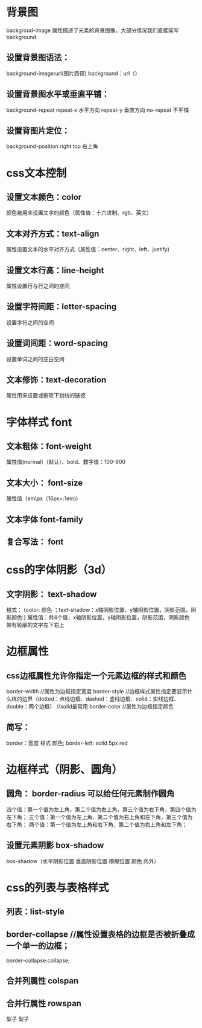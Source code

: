 # 背景图
backgroud-image 属性描述了元素的背景图像，大部分情况我们直接简写background
## 设置背景图语法：
background-image:url(图片路径)
background：url（）

## 设置背景图水平或垂直平铺：
background-repeat 
repeat-x   水平方向
repeat-y   垂直方向
no-repeat   不平铺

## 设置背图片定位：
background-position
right top   右上角


<!-- 格式例子
body{background:url() no-repeat;background-repeat: no-repeat;}
 body{background-position:right top ;} -->

# css文本控制
## 设置文本颜色：color
颜色被用来设置文字的颜色（属性值：十六进制、rgb、英文） 
## 文本对齐方式：text-align
 属性设置文本的水平对齐方式（属性值：center、right、left、justify)
## 设置文本行高：line-height  
属性设置行与行之间的空间
## 设置字符间距：letter-spacing 
设置字符之间的空间
## 设置词间距：word-spacing
设置单词之间的空白空间
## 文本修饰：text-decoration
属性用来设置或删除下划线的链接


# 字体样式 font
## 文本粗体：font-weight
属性值(normal)（默认）、bold、数字值：100-900
## 文本大小： font-size
属性值（em\px（16px=:1em))
## 文本字体 font-family
## 复合写法： font


# css的字体阴影（3d）
## 文字阴影：    text-shadow
格式：  {color: 颜色 ；text-shadow：x轴阴影位置，y轴阴影位置，阴影范围，阴影颜色:}
属性值：共4个值，x轴阴影位置，y轴阴影位置，阴影范围，阴影颜色
带有轮廓的文字左下右上


# 边框属性
## css边框属性允许你指定一个元素边框的样式和颜色
border-width   //属性为边框指定宽度
border-style    //边框样式属性指定要显示什么样的边界（dotted：点线边框、dashed：虚线边框、solid：实线边框、double：两个边框）     //solid最常用
border-color     //属性为边框指定颜色
## 简写：
border：宽度 样式 颜色;
border-left: solid 5px red


# 边框样式（阴影、圆角）
## 圆角： border-radius  可以给任何元素制作圆角
四个值：第一个值为左上角，第二个值为右上角，第三个值为右下角，第四个值为左下角；
三个值：第一个值为左上角，第二个值为右上角和左下角，第三个值为右下角；
两个值：第一个值为左上角和右下角，第二个值为右上角和左下角；
## 设置元素阴影 box-shadow
box-shadow（水平阴影位置 垂直阴影位置 模糊位置 颜色 内外）


# css的列表与表格样式
## 列表：list-style
## border-collapse    //属性设置表格的边框是否被折叠成一个单一的边框；
 border-collapse:collapse;
## 合并列属性 colspan
## 合并行属性 rowspan
<td rowspan="5">梨子</td>
<td colspan="5">梨子</td>

